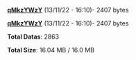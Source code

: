 [**qMkzYWzY**](/data/qMkzYWzY.txt) (13/11/22 - 16:10)- 2407 bytes

[**qMkzYWzY**](/data/qMkzYWzY.txt) (13/11/22 - 16:10)- 2407 bytes

**Total Datas**: 2863

**Total Size**: 16.04 MB / 16.0 MB